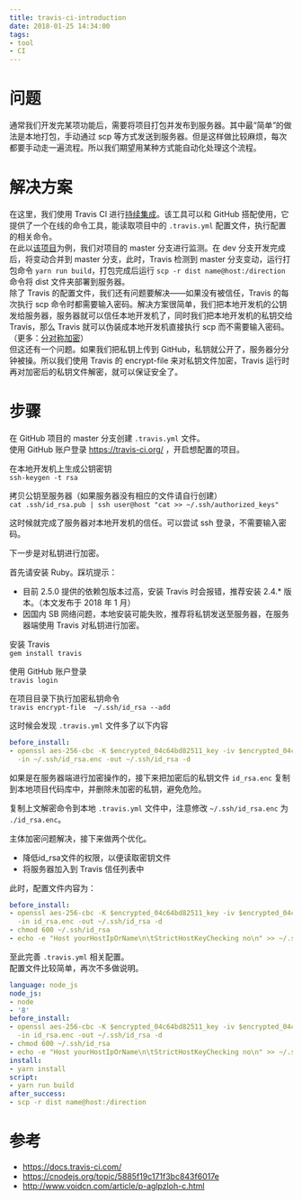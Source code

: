 ```yaml
---
title: travis-ci-introduction
date: 2018-01-25 14:34:00
tags:
- tool
- CI
---
```


# 问题  
通常我们开发完某项功能后，需要将项目打包并发布到服务器。其中最“简单”的做法是本地打包，手动通过 scp 等方式发送到服务器。但是这样做比较麻烦，每次都要手动走一遍流程。所以我们期望用某种方式能自动化处理这个流程。

# 解决方案  
在这里，我们使用 Travis CI 进行[持续集成](https://zh.wikipedia.org/zh-cn/%E6%8C%81%E7%BA%8C%E6%95%B4%E5%90%88)。该工具可以和 GitHub 搭配使用，它提供了一个在线的命令工具，能读取项目中的 `.travis.yml` 配置文件，执行配置的相关命令。  
在此以[该项目](https://github.com/RalfZhang/vdo)为例，我们对项目的 master 分支进行监测。在 dev 分支开发完成后，将变动合并到 master 分支，此时，Travis 检测到 master 分支变动，运行打包命令 `yarn run build`，打包完成后运行 `scp -r dist name@host:/direction` 命令将 dist 文件夹部署到服务器。  
除了 Travis 的配置文件，我们还有问题要解决——如果没有被信任，Travis 的每次执行 scp 命令时都需要输入密码。解决方案很简单，我们把本地开发机的公钥发给服务器，服务器就可以信任本地开发机了，同时我们把本地开发机的私钥交给 Travis，那么 Travis 就可以伪装成本地开发机直接执行 scp 而不需要输入密码。（更多：[分对称加密](https://zh.wikipedia.org/zh-hans/%E5%85%AC%E5%BC%80%E5%AF%86%E9%92%A5%E5%8A%A0%E5%AF%86)）  
但这还有一个问题。如果我们把私钥上传到 GitHub，私钥就公开了，服务器分分钟被操。所以我们使用 Travis 的 encrypt-file 来对私钥文件加密，Travis 运行时再对加密后的私钥文件解密，就可以保证安全了。  

# 步骤
在 GitHub 项目的 master 分支创建 `.travis.yml` 文件。  
使用 GitHub 账户登录 https://travis-ci.org/ ，开启想配置的项目。

在本地开发机上生成公钥密钥  
`ssh-keygen -t rsa`  

拷贝公钥至服务器（如果服务器没有相应的文件请自行创建）  
`cat .ssh/id_rsa.pub | ssh user@host "cat >> ~/.ssh/authorized_keys"`  

这时候就完成了服务器对本地开发机的信任。可以尝试 ssh 登录，不需要输入密码。  

下一步是对私钥进行加密。

首先请安装 Ruby。踩坑提示：  
- 目前 2.5.0 提供的依赖包版本过高，安装 Travis 时会报错，推荐安装 2.4.* 版本。（本文发布于 2018 年 1 月）  
- 因国内 SB 网络问题，本地安装可能失败，推荐将私钥发送至服务器，在服务器端使用 Travis 对私钥进行加密。

安装 Travis  
`gem install travis`  

使用 GitHub 账户登录  
`travis login`  

在项目目录下执行加密私钥命令  
`travis encrypt-file  ~/.ssh/id_rsa --add`  

这时候会发现 `.travis.yml` 文件多了以下内容  
```yml
before_install:
- openssl aes-256-cbc -K $encrypted_04c64bd82511_key -iv $encrypted_04c64bd82511_iv
  -in ~/.ssh/id_rsa.enc -out ~/.ssh/id_rsa -d
```

如果是在服务器端进行加密操作的，接下来把加密后的私钥文件 `id_rsa.enc` 复制到本地项目代码库中，并删除未加密的私钥，避免危险。

复制上文解密命令到本地 `.travis.yml` 文件中，注意修改 `~/.ssh/id_rsa.enc` 为 `./id_rsa.enc`。

主体加密问题解决，接下来做两个优化。  
- 降低id_rsa文件的权限，以便读取密钥文件
- 将服务器加入到 Travis 信任列表中  

此时，配置文件内容为：  
```yml
before_install:
- openssl aes-256-cbc -K $encrypted_04c64bd82511_key -iv $encrypted_04c64bd82511_iv
  -in id_rsa.enc -out ~/.ssh/id_rsa -d
- chmod 600 ~/.ssh/id_rsa
- echo -e "Host yourHostIpOrName\n\tStrictHostKeyChecking no\n" >> ~/.ssh/config
```

至此完善 `.travis.yml` 相关配置。  
配置文件比较简单，再次不多做说明。
```yml
language: node_js
node_js:
- node
- '8'
before_install:
- openssl aes-256-cbc -K $encrypted_04c64bd82511_key -iv $encrypted_04c64bd82511_iv
  -in id_rsa.enc -out ~/.ssh/id_rsa -d
- chmod 600 ~/.ssh/id_rsa
- echo -e "Host yourHostIpOrName\n\tStrictHostKeyChecking no\n" >> ~/.ssh/config
install:
- yarn install
script:
- yarn run build
after_success:
- scp -r dist name@host:/direction
```


# 参考
- https://docs.travis-ci.com/
- https://cnodejs.org/topic/5885f19c171f3bc843f6017e
- http://www.voidcn.com/article/p-aglpzloh-c.html